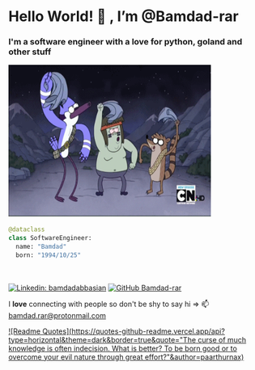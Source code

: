 <h1>Hello World! 👋 , I’m @Bamdad-rar</h1>
<h3>I'm a software engineer with a love for python, goland and other stuff</h3>

<p>
  <img  src="./ohh.gif" alt="ohhh" height="300" width="400" />
</p>

```python
@dataclass
class SoftwareEngineer:
  name: "Bamdad"
  born: "1994/10/25"

  
```


[![Linkedin: bamdadabbasian](https://img.shields.io/badge/-bamdadabbasian-blue?style=flat-square&logo=Linkedin&logoColor=white&link=https://www.linkedin.com/in/bamdadabbasian/)](https://www.linkedin.com/in/bamdadabbasian/)
[![GitHub Bamdad-rar](https://img.shields.io/github/followers/Bamdad-rar?label=follow&style=social)](https://github.com/Bamdad-rar)

I <b>love</b> connecting with people so don't be shy to say hi => 📫 bamdad.rar@protonmail.com

[![Readme Quotes](https://quotes-github-readme.vercel.app/api?type=horizontal&theme=dark&border=true&quote="The curse of much knowledge is often indecision. What is better? To be born good or to overcome your evil nature through great effort?"&author=paarthurnax)](https://github.com/piyushsuthar/github-readme-quotes)